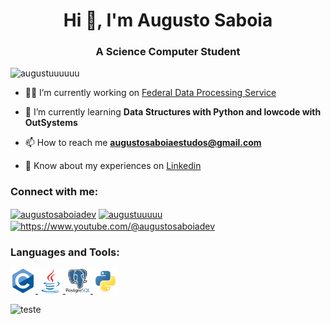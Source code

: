 <h1 align="center">Hi 👋, I'm Augusto Saboia</h1>
<h3 align="center">A Science Computer Student</h3>
<p align="left"> <img src="https://komarev.com/ghpvc/?username=augustuuuuuu&label=Profile%20views&color=0e75b6&style=flat" alt="augustuuuuuu" /> </p>

- 🧑‍💻 I’m currently working on [Federal Data Processing Service](https://en.wikipedia.org/wiki/Servi%C3%A7o_Federal_de_Processamento_de_Dados)

- 🌱 I’m currently learning **Data Structures with Python and lowcode with OutSystems**

- 📫 How to reach me **augustosaboiaestudos@gmail.com**

- 📄 Know about my experiences on [Linkedin](https://www.linkedin.com/in/augustosaboiadev/)

<h3 align="left">Connect with me:</h3>
<p align="left">
<a href="https://linkedin.com/in/augustosaboiadev" target="blank"><img align="center" src="https://raw.githubusercontent.com/rahuldkjain/github-profile-readme-generator/master/src/images/icons/Social/linked-in-alt.svg" alt="augustosaboiadev" height="30" width="40" /></a>
<a href="https://instagram.com/augustuuuuu" target="blank"><img align="center" src="https://raw.githubusercontent.com/rahuldkjain/github-profile-readme-generator/master/src/images/icons/Social/instagram.svg" alt="augustuuuuu" height="30" width="40" /></a>
<a href="https://www.youtube.com/@augustosaboiadev" target="blank"><img align="center" src="https://raw.githubusercontent.com/rahuldkjain/github-profile-readme-generator/master/src/images/icons/Social/youtube.svg" alt="https://www.youtube.com/@augustosaboiadev" height="30" width="40" /></a>
</p>

<h3 align="left">Languages and Tools:</h3>
<p align="left"> <a href="https://www.cprogramming.com/" target="_blank" rel="noreferrer"> <img src="https://raw.githubusercontent.com/devicons/devicon/master/icons/c/c-original.svg" alt="c" width="40" height="40"/> </a> <a href="https://www.java.com" target="_blank" rel="noreferrer"> <img src="https://raw.githubusercontent.com/devicons/devicon/master/icons/java/java-original.svg" alt="java" width="40" height="40"/> </a> <a href="https://www.postgresql.org" target="_blank" rel="noreferrer"> <img src="https://raw.githubusercontent.com/devicons/devicon/master/icons/postgresql/postgresql-original-wordmark.svg" alt="postgresql" width="40" height="40"/> </a> <a href="https://www.python.org" target="_blank" rel="noreferrer"> <img src="https://raw.githubusercontent.com/devicons/devicon/master/icons/python/python-original.svg" alt="python" width="40" height="40"/> </a> </p>
<p align="left"> <img src="https://hit.yhype.me/github/profile?user_id=134610628" alt="teste" /> </p> 
